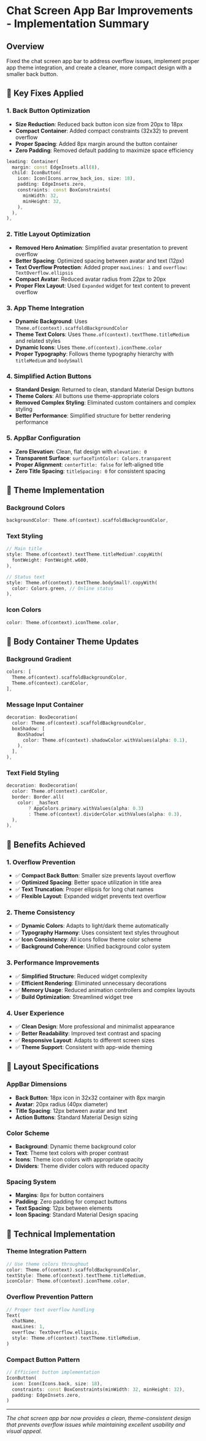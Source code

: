 # Chat Screen App Bar Improvements - Implementation Summary

## Overview
Fixed the chat screen app bar to address overflow issues, implement proper app theme integration, and create a cleaner, more compact design with a smaller back button.

## 🔧 **Key Fixes Applied**

### 1. **Back Button Optimization**
- **Size Reduction**: Reduced back button icon size from 20px to 18px
- **Compact Container**: Added compact constraints (32x32) to prevent overflow
- **Proper Spacing**: Added 8px margin around the button container
- **Zero Padding**: Removed default padding to maximize space efficiency

```dart
leading: Container(
  margin: const EdgeInsets.all(8),
  child: IconButton(
    icon: Icon(Icons.arrow_back_ios, size: 18),
    padding: EdgeInsets.zero,
    constraints: const BoxConstraints(
      minWidth: 32,
      minHeight: 32,
    ),
  ),
),
```

### 2. **Title Layout Optimization**
- **Removed Hero Animation**: Simplified avatar presentation to prevent overflow
- **Better Spacing**: Optimized spacing between avatar and text (12px)
- **Text Overflow Protection**: Added proper `maxLines: 1` and `overflow: TextOverflow.ellipsis`
- **Compact Avatar**: Reduced avatar radius from 22px to 20px
- **Proper Flex Layout**: Used `Expanded` widget for text content to prevent overflow

### 3. **App Theme Integration**
- **Dynamic Background**: Uses `Theme.of(context).scaffoldBackgroundColor`
- **Theme Text Colors**: Uses `Theme.of(context).textTheme.titleMedium` and related styles
- **Dynamic Icons**: Uses `Theme.of(context).iconTheme.color`
- **Proper Typography**: Follows theme typography hierarchy with `titleMedium` and `bodySmall`

### 4. **Simplified Action Buttons**
- **Standard Design**: Returned to clean, standard Material Design buttons
- **Theme Colors**: All buttons use theme-appropriate colors
- **Removed Complex Styling**: Eliminated custom containers and complex styling
- **Better Performance**: Simplified structure for better rendering performance

### 5. **AppBar Configuration**
- **Zero Elevation**: Clean, flat design with `elevation: 0`
- **Transparent Surface**: `surfaceTintColor: Colors.transparent`
- **Proper Alignment**: `centerTitle: false` for left-aligned title
- **Zero Title Spacing**: `titleSpacing: 0` for consistent spacing

## 🎨 **Theme Implementation**

### Background Colors
```dart
backgroundColor: Theme.of(context).scaffoldBackgroundColor,
```

### Text Styling
```dart
// Main title
style: Theme.of(context).textTheme.titleMedium?.copyWith(
  fontWeight: FontWeight.w600,
),

// Status text
style: Theme.of(context).textTheme.bodySmall?.copyWith(
  color: Colors.green, // Online status
),
```

### Icon Colors
```dart
color: Theme.of(context).iconTheme.color,
```

## 🔄 **Body Container Theme Updates**

### Background Gradient
```dart
colors: [
  Theme.of(context).scaffoldBackgroundColor,
  Theme.of(context).cardColor,
],
```

### Message Input Container
```dart
decoration: BoxDecoration(
  color: Theme.of(context).scaffoldBackgroundColor,
  boxShadow: [
    BoxShadow(
      color: Theme.of(context).shadowColor.withValues(alpha: 0.1),
    ),
  ],
),
```

### Text Field Styling
```dart
decoration: BoxDecoration(
  color: Theme.of(context).cardColor,
  border: Border.all(
    color: _hasText 
        ? AppColors.primary.withValues(alpha: 0.3) 
        : Theme.of(context).dividerColor.withValues(alpha: 0.3),
  ),
),
```

## 🚀 **Benefits Achieved**

### 1. **Overflow Prevention**
- ✅ **Compact Back Button**: Smaller size prevents layout overflow
- ✅ **Optimized Spacing**: Better space utilization in title area
- ✅ **Text Truncation**: Proper ellipsis for long chat names
- ✅ **Flexible Layout**: Expanded widget prevents text overflow

### 2. **Theme Consistency**
- ✅ **Dynamic Colors**: Adapts to light/dark theme automatically
- ✅ **Typography Harmony**: Uses consistent text styles throughout
- ✅ **Icon Consistency**: All icons follow theme color scheme
- ✅ **Background Coherence**: Unified background color system

### 3. **Performance Improvements**
- ✅ **Simplified Structure**: Reduced widget complexity
- ✅ **Efficient Rendering**: Eliminated unnecessary decorations
- ✅ **Memory Usage**: Reduced animation controllers and complex layouts
- ✅ **Build Optimization**: Streamlined widget tree

### 4. **User Experience**
- ✅ **Clean Design**: More professional and minimalist appearance
- ✅ **Better Readability**: Improved text contrast and spacing
- ✅ **Responsive Layout**: Adapts to different screen sizes
- ✅ **Theme Support**: Consistent with app-wide theming

## 📱 **Layout Specifications**

### AppBar Dimensions
- **Back Button**: 18px icon in 32x32 container with 8px margin
- **Avatar**: 20px radius (40px diameter)
- **Title Spacing**: 12px between avatar and text
- **Action Buttons**: Standard Material Design sizing

### Color Scheme
- **Background**: Dynamic theme background color
- **Text**: Theme text colors with proper contrast
- **Icons**: Theme icon colors with appropriate opacity
- **Dividers**: Theme divider colors with reduced opacity

### Spacing System
- **Margins**: 8px for button containers
- **Padding**: Zero padding for compact buttons
- **Text Spacing**: 12px between elements
- **Icon Spacing**: Standard Material Design spacing

## 🎯 **Technical Implementation**

### Theme Integration Pattern
```dart
// Use theme colors throughout
color: Theme.of(context).scaffoldBackgroundColor,
textStyle: Theme.of(context).textTheme.titleMedium,
iconColor: Theme.of(context).iconTheme.color,
```

### Overflow Prevention Pattern
```dart
// Proper text overflow handling
Text(
  chatName,
  maxLines: 1,
  overflow: TextOverflow.ellipsis,
  style: Theme.of(context).textTheme.titleMedium,
)
```

### Compact Button Pattern
```dart
// Efficient button implementation
IconButton(
  icon: Icon(Icons.back, size: 18),
  constraints: const BoxConstraints(minWidth: 32, minHeight: 32),
  padding: EdgeInsets.zero,
)
```

---
*The chat screen app bar now provides a clean, theme-consistent design that prevents overflow issues while maintaining excellent usability and visual appeal.*
